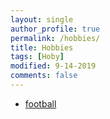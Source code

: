 ```yaml
---
layout: single
author_profile: true
permalink: /hobbies/
title: Hobbies
tags: [Hoby]
modified: 9-14-2019
comments: false
---
```



* [football](https://www.google.com/search?q=%D8%B3%D8%A7%D9%84%D9%86%20%D9%81%D9%88%D8%AA%D8%B3%D8%A7%D9%84%20%DA%86%D9%85%D8%B1%D8%A7%D9%86%20%D8%AD%DA%A9%DB%8C%D9%85%DB%8C%D9%87&ei=Lgp1YbfZF8fSa_6ot9gO&ved=2ahUKEwjMm8-YwuLzAhVITBoKHf7WBwYQvS56BAgJEDI&uact=5&oq=%D8%B3%D8%A7%D9%84%D9%86+%D9%81%D9%88%D8%AA%D8%B3%D8%A7%D9%84+%DA%86%D9%85%D8%B1%D8%A7%D9%86+%D8%AD%DA%A9%DB%8C%D9%85%DB%8C%D9%87&gs_lcp=Cgdnd3Mtd2l6EAMyBQgAEIAEOgcIABBHELADOgYIABAWEB5KBAhBGABQ6CNY4jBg3TRoAXACeACAAecCiAHpDpIBBTItNi4xmAEAoAEByAEIwAEB&sclient=gws-wiz&tbs=lf:1,lf_ui:2&tbm=lcl&rflfq=1&num=10&rldimm=7353377130025691945&lqi=Ci3Ys9in2YTZhiDZgdmI2KrYs9in2YQg2obZhdix2KfZhiDYrdqp24zZhduM2YdaLyIt2LPYp9mE2YYg2YHZiNiq2LPYp9mEINqG2YXYsdin2YYg2K3aqduM2YXbjNmHkgEOc3BvcnRzX2NvbXBsZXiaASRDaGREU1VoTk1HOW5TMFZKUTBGblNVUlplamgxVVhablJSQUKqAR0QASoZIhXYs9in2YTZhiDZgdmI2KrYs9in2YQoTQ&rlst=f#rlfi=hd:;si:7353377130025691945,l,Ci3Ys9in2YTZhiDZgdmI2KrYs9in2YQg2obZhdix2KfZhiDYrdqp24zZhduM2YdaLyIt2LPYp9mE2YYg2YHZiNiq2LPYp9mEINqG2YXYsdin2YYg2K3aqduM2YXbjNmHkgEOc3BvcnRzX2NvbXBsZXiaASRDaGREU1VoTk1HOW5TMFZKUTBGblNVUlplamgxVVhablJSQUKqAR0QASoZIhXYs9in2YTZhiDZgdmI2KrYs9in2YQoTQ;mv:[[35.8119881,51.721649299999996],[35.6632761,51.4232825]];tbs:lrf:!1m4!1u3!2m2!3m1!1e1!1m4!1u2!2m2!2m1!1e1!2m1!1e2!2m1!1e3!3sIAE,lf:1,lf_ui:2)


